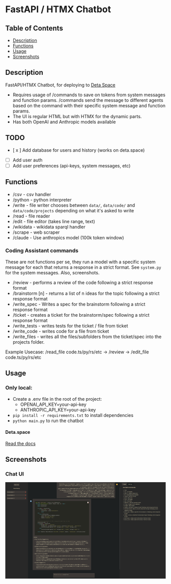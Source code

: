 # FastAPI / HTMX Chatbot

## Table of Contents

- [Description](#description)
- [Functions](#functions)
- [Usage](#usage)
- [Screenshots](#screenshots)


## Description

FastAPI/HTMX Chatbot, for deploying to [Deta Space](https://deta.space/)

* Requires usage of /commands to save on tokens from system messages and function params. /commands send the message to different agents based on the command with their specific system message and function params.
* The UI is regular HTML but with HTMX for the dynamic parts.
* Has both OpenAI and Anthropic models available

## TODO
- [ x ] Add database for users and history (works on deta.space)
- [ ] Add user auth
- [ ] Add user preferences (api-keys, system messages, etc)

## Functions

* /csv - csv handler
* /python - python interpreter
* /write - file writer chooses between `data/`, `data/code/` and `data/code/projects` depending on what it's asked to write
* /read - file reader
* /edit - file editor (takes line range, text)
* /wikidata - wikidata sparql handler
* /scrape - web scraper 
* /claude - Use anthropics model (100k token window)

### Coding Assistant commands

These are not functions per se, they run a model with a specific system message for each that returns a response in a strict format. See `system.py` for the system messages. Also, screenshots.

* /review - performs a review of the code following a strict response format
* /brainstorm [n] - returns a list of n ideas for the topic following a strict response format
* /write_spec - Writes a spec for the brainstorm following a strict response format
* /ticket - creates a ticket for the brainstorm/spec following a strict response format
* /write_tests - writes tests for the ticket / file from ticket
* /write_code - writes code for a file from ticket
* /write_files - writes all the files/subfolders from the ticket/spec into the projects folder.

Example Usecase: /read_file code.ts/py/rs/etc -> /review -> /edit_file code.ts/py/rs/etc

## Usage

### Only local:

* Create a .env file in the root of the project:
  - OPENAI_API_KEY=your-api-key
  - ANTHROPIC_API_KEY=your-api-key
* `pip install -r requirements.txt` to install dependencies
* `python main.py` to run the chatbot


#### Deta.space

[Read the docs](https://deta.space/docs/en)

## Screenshots

### Chat UI
![Code Review](screenshots/review.png)
